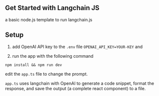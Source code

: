 ## Get Started with Langchain JS 
a basic node.js template to run langchain.js

## Setup
1. add OpenAI API key to the `.env` file `OPENAI_API_KEY=YOUR-KEY` and 

2. run the app with the following command
```
npm install && npm run dev 
```

edit the `app.ts` file to change the prompt.


`app.ts` uses langchain with OpenAI to generate a code snippet, format the response, and save the output (a complete react component) to a file.


